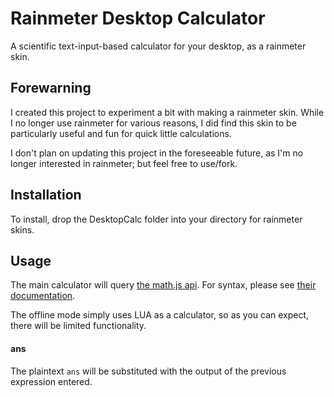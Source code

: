 # Rainmeter Desktop Calculator

A scientific text-input-based calculator for your desktop, as a rainmeter skin.

## Forewarning

I created this project to experiment a bit with making a rainmeter skin. While I no longer use rainmeter for various reasons, I did find this skin to be particularly useful and fun for quick little calculations.

I don't plan on updating this project in the foreseeable future, as I'm no longer interested in rainmeter; but feel free to use/fork.

## Installation

To install, drop the DesktopCalc folder into your directory for rainmeter skins.

## Usage

The main calculator will query [the math.js api](https://api.mathjs.org/). For syntax, please see [their documentation](https://mathjs.org/docs/index.html).

The offline mode simply uses LUA as a calculator, so as you can expect, there will be limited functionality.

#### ans

The plaintext `ans` will be substituted with the output of the previous expression entered.
